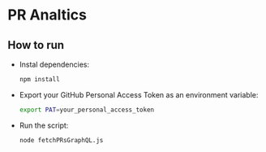 # PR Analtics

## How to run

- Instal dependencies:

  ```bash
  npm install
  ```
- Export your GitHub Personal Access Token as an environment variable:

  ```bash
  export PAT=your_personal_access_token
  ```

- Run the script:

  ```bash
  node fetchPRsGraphQL.js
  ```
